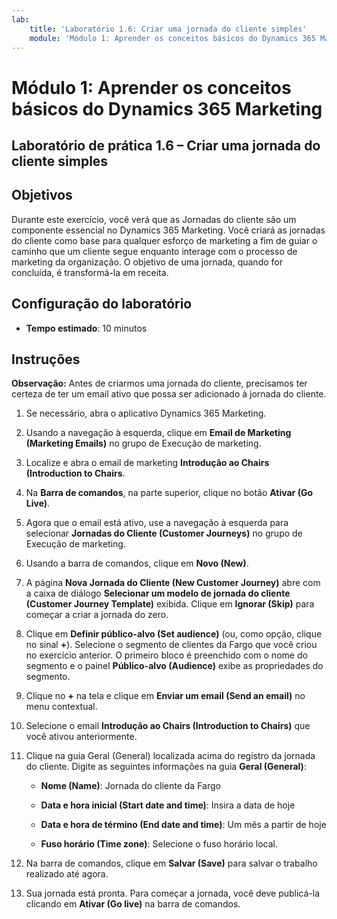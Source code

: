 ```yaml
---
lab:
    title: 'Laboratório 1.6: Criar uma jornada do cliente simples'
    module: 'Módulo 1: Aprender os conceitos básicos do Dynamics 365 Marketing'
---
```


Módulo 1: Aprender os conceitos básicos do Dynamics 365 Marketing
========================

## Laboratório de prática 1.6 – Criar uma jornada do cliente simples

## Objetivos

Durante este exercício, você verá que as Jornadas do cliente são um componente essencial no Dynamics 365 Marketing. Você criará as jornadas do cliente como base para qualquer esforço de marketing a fim de guiar o caminho que um cliente segue enquanto interage com o processo de marketing da organização. O objetivo de uma jornada, quando for concluída, é transformá-la em receita.

## Configuração do laboratório

  - **Tempo estimado**: 10 minutos

## Instruções

**Observação:** Antes de criarmos uma jornada do cliente, precisamos ter certeza de ter um email ativo que possa ser adicionado à jornada do cliente. 

1. Se necessário, abra o aplicativo Dynamics 365 Marketing. 

2. Usando a navegação à esquerda, clique em **Email de Marketing (Marketing Emails)** no grupo de Execução de marketing.

3. Localize e abra o email de marketing **Introdução ao Chairs (Introduction to Chairs**. 

4. Na **Barra de comandos**, na parte superior, clique no botão **Ativar (Go Live)**. 

5. Agora que o email está ativo, use a navegação à esquerda para selecionar **Jornadas do Cliente (Customer Journeys)** no grupo de Execução de marketing.

6. Usando a barra de comandos, clique em **Novo (New)**. 

7. A página **Nova Jornada do Cliente (New Customer Journey)** abre com a caixa de diálogo **Selecionar um modelo de jornada do cliente (Customer Journey Template)** exibida. Clique em **Ignorar (Skip)** para começar a criar a jornada do zero.

8. Clique em **Definir público-alvo (Set audience)** (ou, como opção, clique no sinal **+**). Selecione o segmento de clientes da Fargo que você criou no exercício anterior. O primeiro bloco é preenchido com o nome do segmento e o painel **Público-alvo (Audience)** exibe as propriedades do segmento.

9. Clique no **+** na tela e clique em **Enviar um email (Send an email)** no menu contextual.

10. Selecione o email **Introdução ao Chairs (Introduction to Chairs)** que você ativou anteriormente. 

11. Clique na guia Geral (General) localizada acima do registro da jornada do cliente. Digite as seguintes informações na guia **Geral (General)**:

	- **Nome (Name)**: Jornada do cliente da Fargo

	- **Data e hora inicial (Start date and time)**: Insira a data de hoje

	- **Data e hora de término (End date and time)**: Um mês a partir de hoje

	- **Fuso horário (Time zone)**: Selecione o fuso horário local. 

12. Na barra de comandos, clique em **Salvar (Save)** para salvar o trabalho realizado até agora.

13. Sua jornada está pronta. Para começar a jornada, você deve publicá-la clicando em **Ativar (Go live)** na barra de comandos.
